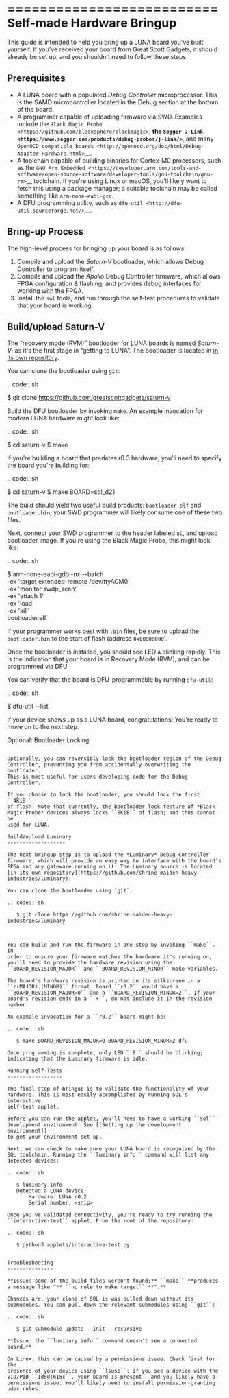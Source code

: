==========================
Self-made Hardware Bringup
==========================

This guide is intended to help you bring up a LUNA board you've built
yourself. If you've received your board from Great Scott Gadgets, it
should already be set up, and you shouldn't need to follow these steps.

Prerequisites
-------------

-  A LUNA board with a populated *Debug Controller* microprocessor. This
   is the SAMD microcontroller located in the Debug section at the
   bottom of the board.
-  A programmer capable of uploading firmware via SWD. Examples include
   the `Black Magic
   Probe <https://github.com/blacksphere/blackmagic>`__; the `Segger
   J-Link <https://www.segger.com/products/debug-probes/j-link/>`__, and
   many `OpenOCD compatible
   boards <http://openocd.org/doc/html/Debug-Adapter-Hardware.html>`__.
-  A toolchain capable of building binaries for Cortex-M0 processors,
   such as the `GNU Arm
   Embedded <https://developer.arm.com/tools-and-software/open-source-software/developer-tools/gnu-toolchain/gnu-rm>`__
   toolchain. If you're using Linux or macOS, you'll likely want to
   fetch this using a package manager; a suitable toolchain may be
   called something like ``arm-none-eabi-gcc``.
-  A DFU programming utility, such as
   `dfu-util <http://dfu-util.sourceforge.net/>`__.

Bring-up Process
----------------

The high-level process for bringing up your board is as follows:

1. Compile and upload the *Saturn-V* bootloader, which allows Debug
   Controller to program itself.
2. Compile and upload the *Apollo* Debug Controller firmware, which
   allows FPGA configuration & flashing; and provides debug interfaces
   for working with the FPGA.
3. Install the ``sol`` tools, and run through the self-test procedures
   to validate that your board is working.

Build/upload Saturn-V
---------------------

The “recovery mode (RVM)” bootloader for LUNA boards is named
*Saturn-V*; as it's the first stage in “getting to LUNA”. The bootloader
is located in [in its own repository](https://github.com/greatscottgadgets/saturn-v).

You can clone the bootloader using `git`:

.. code:: sh

   $ git clone https://github.com/greatscottgadgets/saturn-v


Build the DFU bootloader by invoking ``make``. An example invocation
for modern LUNA hardware might look like:

.. code:: sh

   $ cd saturn-v
   $ make

If you're building a board that predates r0.3 hardware, you'll need to specify
the board you're building for:


.. code:: sh

   $ cd saturn-v
   $ make BOARD=sol_d21


The build should yield two useful build products: ``bootloader.elf`` and
``bootloader.bin``; your SWD programmer will likely consume one of these
two files.

Next, connect your SWD programmer to the header labeled ``uC``, and
upload bootloader image. If you're using the Black Magic Probe, this
might look like:

.. code:: sh

   $ arm-none-eabi-gdb -nx --batch \
       -ex 'target extended-remote /dev/ttyACM0' \
       -ex 'monitor swdp_scan' \
       -ex 'attach 1' \
       -ex 'load' \
       -ex 'kill' \
       bootloader.elf

If your programmer works best with ``.bin`` files, be sure to upload the
``bootloader.bin`` to the start of flash (address ``0x00000000``).

Once the bootloader is installed, you should see LED ``A`` blinking
rapidly. This is the indication that your board is in Recovery Mode
(RVM), and can be programmed via DFU.

You can verify that the board is DFU-programmable by running
``dfu-util``:

.. code:: sh

   $ dfu-util --list

If your device shows up as a LUNA board, congratulations! You're ready
to move on to the next step.

Optional: Bootloader Locking
~~~~~~~~~~~~~~~~~~~~~~~~~~~~

Optionally, you can reversibly lock the bootloader region of the Debug
Controller, preventing you from accidentally overwriting the bootloader.
This is most useful for users developing code for the Debug Controller.

If you choose to lock the bootloader, you should lock the first ``4KiB``
of flash. Note that currently, the bootloader lock feature of *Black
Magic Probe* devices always locks ``8KiB`` of flash; and thus cannot be
used for LUNA.

Build/upload Luminary
-------------------

The next bringup step is to upload the *Luminary* Debug Controller
firmware, which will provide an easy way to interface with the board's
FPGA and any gateware running on it. The Luminary source is located
[in its own repository](https://github.com/shrine-maiden-heavy-industries/luminary).

You can clone the bootloader using `git`:

.. code:: sh

   $ git clone https://github.com/shrine-maiden-heavy-industries/luminary



You can build and run the firmware in one step by invoking ``make``. In
order to ensure your firmware matches the hardware it's running on,
you'll need to provide the hardware revision using the
``BOARD_REVISION_MAJOR`` and ``BOARD_REVISION_MINOR`` make variables.

The board's hardware revision is printed on its silkscreen in a
``r(MAJOR).(MINOR)`` format. Board ``r0.2`` would have a
``BOARD_REVISION_MAJOR=0`` and a ``BOARD_REVISION_MINOR=2``. If your
board's revision ends in a ``+``, do not include it in the revision
number.

An example invocation for a ``r0.2`` board might be:

.. code:: sh

   $ make BOARD_REVISION_MAJOR=0 BOARD_REVISION_MINOR=2 dfu

Once programming is complete, only LED ``E`` should be blinking;
indicating that the Luminary firmware is idle.

Running Self-Tests
------------------

The final step of bringup is to validate the functionality of your
hardware. This is most easily accomplished by running SOL's interactive
self-test applet.

Before you can run the applet, you'll need to have a working ``sol``
development environment. See [[Setting up the development environment]]
to get your environment set up.

Next, we can check to make sure your LUNA board is recognized by the
SOL toolchain. Running the ``luminary info`` command will list any
detected devices:

.. code:: sh

   $ luminary info
   Detected a LUNA device!
       Hardware: LUNA r0.2
       Serial number: <snip>

Once you've validated connectivity, you're ready to try running the
``interactive-test`` applet. From the root of the repository:

.. code:: sh

   $ python3 applets/interactive-test.py


Troubleshooting
---------------

**Issue: some of the build files weren't found;** ``make`` **produces a message like "** ``no rule to make target`` **".**

Chances are, your clone of SOL is was pulled down without its
submodules. You can pull down the relevant submodules using ``git``:

.. code:: sh

   $ git submodule update --init --recursive

**Issue: the ``luminary info`` command doesn't see a connected board.**

On Linux, this can be caused by a permissions issue. Check first for the
presence of your device using ``lsusb``; if you see a device with the
VID/PID ``1d50:615c``, your board is present – and you likely have a
permissions issue. You'll likely need to install permission-granting
udev rules.
